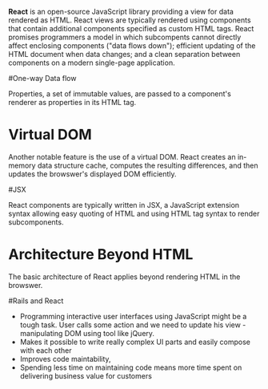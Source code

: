 **React** is an open-source JavaScript library providing a view for data rendered as HTML. React views are typically rendered using components that contain additional components specified as custom HTML tags. React promises programmers a model in which subcompents cannot directly affect enclosing components ("data flows down"); efficient updating of the HTML document when data changes; and a clean separation between components on a modern single-page application. 

#One-way Data flow

Properties, a set of immutable values, are passed to a component's renderer as properties in its HTML tag. 

# Virtual DOM

Another notable feature is the use of a virtual DOM. React creates an in-memory data structure cache, computes the resulting differences, and then updates the browswer's displayed DOM efficiently. 

#JSX

React components are typically written in JSX, a JavaScript extension syntax allowing easy quoting of HTML and using HTML tag syntax to render subcomponents. 

# Architecture Beyond HTML

The basic architecture of React applies beyond rendering HTML in the browswer. 

#Rails and React

- Programming interactive user interfaces using JavaScript might be a tough task. User calls some action and we need to update his view - manipulating DOM using tool like jQuery. 
- Makes it possible to write really complex UI parts and easily compose with each other
- Improves code maintability, 
- Spending less time on maintaining code means more time spent on delivering business value for customers


